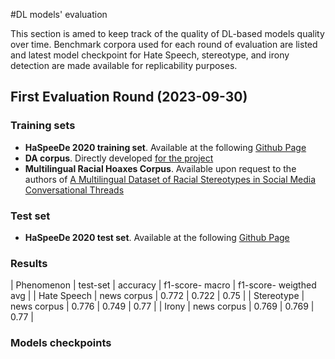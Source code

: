 #DL models' evaluation

This section is amed to keep track of the quality of DL-based models quality over time. Benchmark corpora used for each round of evaluation are listed and latest model checkpoint for Hate Speech, stereotype, and irony detection are made available for replicability purposes.

## First Evaluation Round (2023-09-30)

### Training sets

* **HaSpeeDe 2020 training set**. Available at the following [Github Page](https://github.com/msang/haspeede)
* **DA corpus**. Directly developed [for the project](https://github.com)
* **Multilingual Racial Hoaxes Corpus**. Available upon request to the authors of [A Multilingual Dataset of Racial Stereotypes in Social Media Conversational Threads](https://aclanthology.org/2023.findings-eacl.51.pdf)

### Test set
* **HaSpeeDe 2020 test set**. Available at the following [Github Page](https://github.com/msang/haspeede)

### Results

| Phenomenon | test-set | accuracy | f1-score- macro | f1-score- weigthed avg |
| Hate Speech | news corpus | 0.772 | 0.722 | 0.75 |
| Stereotype | news corpus | 0.776 | 0.749 | 0.77 |
| Irony | news corpus | 0.769 | 0.769 | 0.77 |

### Models checkpoints
